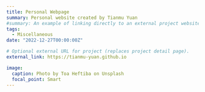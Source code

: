 ```yaml
---
title: Personal Webpage
summary: Personal website created by Tianmu Yuan
#summary: An example of linking directly to an external project website using `external_link`.
tags:
  - Miscellaneous
date: "2022-12-27T00:00:00Z"

# Optional external URL for project (replaces project detail page).
external_link: https://tianmu-yuan.github.io

image:
  caption: Photo by Toa Heftiba on Unsplash
  focal_point: Smart
---
```

